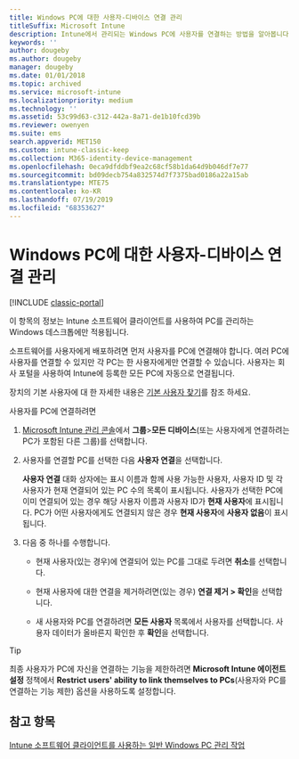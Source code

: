 ```yaml
---
title: Windows PC에 대한 사용자-디바이스 연결 관리
titleSuffix: Microsoft Intune
description: Intune에서 관리되는 Windows PC에 사용자를 연결하는 방법을 알아봅니다.
keywords: ''
author: dougeby
ms.author: dougeby
manager: dougeby
ms.date: 01/01/2018
ms.topic: archived
ms.service: microsoft-intune
ms.localizationpriority: medium
ms.technology: ''
ms.assetid: 53c99d63-c312-442a-8a71-de1b10fcd39b
ms.reviewer: owenyen
ms.suite: ems
search.appverid: MET150
ms.custom: intune-classic-keep
ms.collection: M365-identity-device-management
ms.openlocfilehash: 0eca9dfddbf9ea2c68cf58b1da64d9b046df7e77
ms.sourcegitcommit: bd09decb754a832574d7f7375bad0186a22a15ab
ms.translationtype: MTE75
ms.contentlocale: ko-KR
ms.lasthandoff: 07/19/2019
ms.locfileid: "68353627"
---
```

# <a name="manage-user-device-linking-for-windows-pcs"></a>Windows PC에 대한 사용자-디바이스 연결 관리

[!INCLUDE [classic-portal](includes/classic-portal.md)]

이 항목의 정보는 Intune 소프트웨어 클라이언트를 사용하여 PC를 관리하는 Windows 데스크톱에만 적용됩니다. 

소프트웨어를 사용자에게 배포하려면 먼저 사용자를 PC에 연결해야 합니다. 여러 PC에 사용자를 연결할 수 있지만 각 PC는 한 사용자에게만 연결할 수 있습니다. 사용자는 회사 포털을 사용하여 Intune에 등록한 모든 PC에 자동으로 연결됩니다.

장치의 기본 사용자에 대 한 자세한 내용은 [기본 사용자 찾기](find-primary-user.md)를 참조 하세요.

사용자를 PC에 연결하려면

1. [Microsoft Intune 관리 콘솔](https://manage.microsoft.com/)에서 **그룹**&gt;**모든 디바이스**(또는 사용자에게 연결하려는 PC가 포함된 다른 그룹)를 선택합니다.

2. 사용자를 연결할 PC를 선택한 다음 **사용자 연결**을 선택합니다.

   **사용자 연결** 대화 상자에는 표시 이름과 함께 사용 가능한 사용자, 사용자 ID 및 각 사용자가 현재 연결되어 있는 PC 수의 목록이 표시됩니다. 사용자가 선택한 PC에 이미 연결되어 있는 경우 해당 사용자 이름과 사용자 ID가 **현재 사용자**에 표시됩니다. PC가 어떤 사용자에게도 연결되지 않은 경우 **현재 사용자**에 **사용자 없음**이 표시됩니다.

3. 다음 중 하나를 수행합니다.

   - 현재 사용자(있는 경우)에 연결되어 있는 PC를 그대로 두려면 **취소**를 선택합니다.

   - 현재 사용자에 대한 연결을 제거하려면(있는 경우) <strong>연결 제거 **&gt;** 확인</strong>을 선택합니다.

   - 새 사용자와 PC를 연결하려면 **모든 사용자** 목록에서 사용자를 선택합니다. 사용자 데이터가 올바른지 확인한 후 **확인**을 선택합니다.

> [!TIP]
> 최종 사용자가 PC에 자신을 연결하는 기능을 제한하려면 **Microsoft Intune 에이전트 설정** 정책에서 **Restrict users' ability to link themselves to PCs**(사용자와 PC를 연결하는 기능 제한) 옵션을 사용하도록 설정합니다.

## <a name="see-also"></a>참고 항목

[Intune 소프트웨어 클라이언트를 사용하는 일반 Windows PC 관리 작업](common-windows-pc-management-tasks-with-the-microsoft-intune-computer-client.md)
